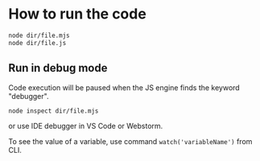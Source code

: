 # How to run the code
```bash
node dir/file.mjs
node dir/file.js
```

## Run in debug mode
Code execution will be paused when the JS engine finds the keyword "debugger".
```bash
node inspect dir/file.mjs
```
or use IDE debugger in VS Code or Webstorm.  
  
To see the value of a variable, use command `watch('variableName')` from CLI.
